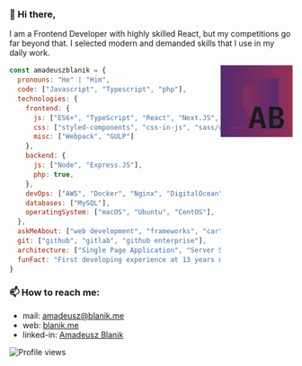 ### 👋 Hi there,
I am a Frontend Developer with highly skilled React, but my competitions go far beyond that. I selected modern and demanded skills that I use in my daily work.

<img align='right' src="https://raw.githubusercontent.com/amadeuszblanik/amadeuszblanik/master/logo.svg" alt="logo" width="128"/>

```javascript
const amadeuszblanik = {
  pronouns: "He" | "Him",
  code: ["Javascript", "Typescript", "php"],
  technologies: {
    frontend: {
      js: ["ES6+", "TypeScript", "React", "Next.JS", "Angular", "Vue.JS"],
      css: ["styled-components", "css-in-js", "sass/css", "post-css", "stylus", "less"],
      misc: ["Webpack", "GULP"]
    },
    backend: {
      js: ["Node", "Express.JS"],
      php: true,
    },
    devOps: ["AWS", "Docker", "Nginx", "DigitalOcean"],
    databases: ["MySQL"],
    operatingSystem: ["macOS", "Ubuntu", "CentOS"],
  },
  askMeAbout: ["web development", "frameworks", "car", "travels"],
  git: ["github", "gitlab", "github enterprise"],
  architecture: ["Single Page Application", "Server Side Render", "Progressive Web Apps", "Web application"]
  funFact: "First developing experience at 13 years old"
}
```

### 📫 How to reach me:
* mail: [amadeusz@blanik.me](mailto:amadeusz@blanik.me)
* web: [blanik.me](https://blanik.me)
* linked-in: [Amadeusz Blanik](https://www.linkedin.com/public-profile/in/amadeuszblanik)

![Profile views](https://gpvc.arturio.dev/amadeuszblanik)
